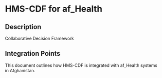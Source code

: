 # HMS-CDF for af_Health

## Description

Collaborative Decision Framework

## Integration Points

This document outlines how HMS-CDF is integrated with af_Health systems in Afghanistan.
